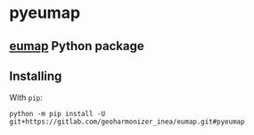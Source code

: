 # pyeumap
## [eumap](https://gitlab.com/geoharmonizer_inea/eumap) Python package

## Installing

With `pip`:
```
python -m pip install -U git+https://gitlab.com/geoharmonizer_inea/eumap.git#pyeumap
```
